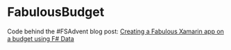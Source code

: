 # FabulousBudget

Code behind the #FSAdvent blog post: [Creating a Fabulous Xamarin app on a budget using F# Data](https://mallibone.com/post/fabulous-budget)
